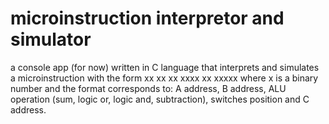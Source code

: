 # microinstruction interpretor and simulator 

a console app (for now) written in C language that interprets and simulates a microinstruction with the form xx xx xx xxxx xx xxxxx where x is a binary number and the format corresponds to: A address, B address, ALU operation (sum, logic or, logic and, subtraction), switches position and C address.
